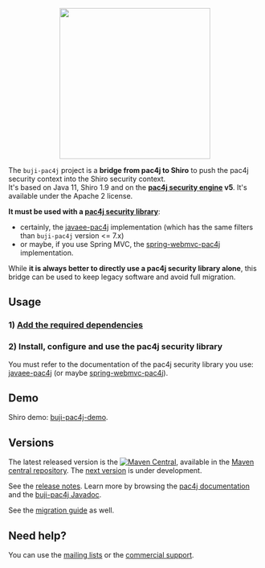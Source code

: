 <p align="center">
  <img src="https://pac4j.github.io/pac4j/img/logo-shiro.png" width="300" />
</p>

The `buji-pac4j` project is a **bridge from pac4j to Shiro** to push the pac4j security context into the Shiro security context.  
It's based on Java 11, Shiro 1.9 and on the **[pac4j security engine](https://github.com/pac4j/pac4j) v5**. It's available under the Apache 2 license.

**It must be used with a [pac4j security library](https://www.pac4j.org/implementations.html)**:
- certainly, the [javaee-pac4j](https://github.com/pac4j/jee-pac4j) implementation (which has the same filters than `buji-pac4j` version <= 7.x)
- or maybe, if you use Spring MVC, the [spring-webmvc-pac4j](https://github.com/pac4j/spring-webmvc-pac4j) implementation.

While **it is always better to directly use a pac4j security library alone**, this bridge can be used to keep legacy software and avoid full migration.


## Usage

### 1) [Add the required dependencies](https://github.com/bujiio/buji-pac4j/wiki/Dependencies)

### 2) Install, configure and use the pac4j security library

You must refer to the documentation of the pac4j security library you use: [javaee-pac4j](https://github.com/pac4j/jee-pac4j) (or maybe [spring-webmvc-pac4j](https://github.com/pac4j/spring-webmvc-pac4j)).


## Demo

Shiro demo: [buji-pac4j-demo](https://github.com/pac4j/buji-pac4j-demo).


## Versions

The latest released version is the [![Maven Central](https://maven-badges.herokuapp.com/maven-central/io.buji/buji-pac4j/badge.svg?style=flat)](https://maven-badges.herokuapp.com/maven-central/io.buji/buji-pac4j), available in the [Maven central repository](https://repo.maven.apache.org/maven2).
The [next version](https://github.com/bujiio/buji-pac4j/wiki/Next-version) is under development.

See the [release notes](https://github.com/bujiio/buji-pac4j/wiki/Release-Notes). Learn more by browsing the [pac4j documentation](https://www.javadoc.io/doc/org.pac4j/pac4j-core/5.4.5/index.html) and the [buji-pac4j Javadoc](http://www.javadoc.io/doc/io.buji/buji-pac4j/7.0.0).

See the [migration guide](https://github.com/bujiio/buji-pac4j/wiki/Migration-guide) as well.


## Need help?

You can use the [mailing lists](https://www.pac4j.org/mailing-lists.html) or the [commercial support](https://www.pac4j.org/commercial-support.html).
